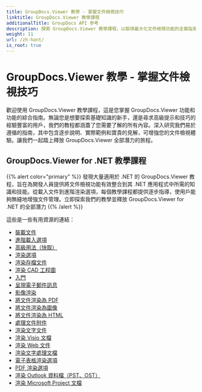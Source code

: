 ```yaml
---
title: GroupDocs.Viewer 教學 - 掌握文件檢視技巧
linktitle: GroupDocs.Viewer 教學課程
additionalTitle: GroupDocs API 參考
description: 探索 GroupDocs.Viewer 教學課程，以取得最大化文件檢視功能的全面指導。今天就釋放它的全部潛能！
weight: 11
url: /zh-hant/
is_root: true
---
```


# GroupDocs.Viewer 教學 - 掌握文件檢視技巧


歡迎使用 GroupDocs.Viewer 教學課程，這是您掌握 GroupDocs.Viewer 功能和功能的綜合指南。無論您是想要探索基礎知識的新手，還是尋求高級提示和技巧的經驗豐富的用戶，我們的教程都涵蓋了您需要了解的所有內容。深入研究我們易於遵循的指南，其中包含逐步說明、實際範例和寶貴的見解，可增強您的文件檢視體驗。讓我們一起踏上釋放 GroupDocs.Viewer 全部潛力的旅程。

## GroupDocs.Viewer for .NET 教學課程
{{% alert color="primary" %}}
發現大量適用於 .NET 的 GroupDocs.Viewer 教程，旨在為開發人員提供將文件檢視功能有效整合到其 .NET 應用程式中所需的知識和技能。從載入文件到進階渲染選項，每個教學課程都提供逐步指導，使用戶能夠無縫地增強文件管理。立即探索我們的教學並釋放 GroupDocs.Viewer for .NET 的全部潛力
{{% /alert %}}

這些是一些有用資源的連結：
 
- [裝載文件](./net/loading-documents/)
- [進階載入選項](./net/advanced-loading/)
- [高級用法（快取）](./net/advanced-usage-caching/)
- [渲染選項](./net/rendering-options/)
- [渲染存檔文件](./net/rendering-archive-files/)
- [渲染 CAD 工程圖](./net/rendering-cad-drawings/)
- [入門](./net/getting-started/)
- [呈現電子郵件訊息](./net/rendering-email-messages/)
- [影像渲染](./net/image-rendering/)
- [將文件渲染為 PDF](./net/rendering-documents-pdf/)
- [將文件渲染為圖像](./net/rendering-documents-images/)
- [將文件渲染為 HTML](./net/rendering-documents-html/)
- [處理文件附件](./net/processing-document-attachments/)
- [渲染文字文件](./net/rendering-text-files/)
- [渲染 Visio 文檔](./net/rendering-visio-documents/)
- [渲染 Web 文件](./net/rendering-web-documents/)
- [渲染文字處理文檔](./net/rendering-word-processing-documents/)
- [電子表格渲染選項](./net/spreadsheet-rendering-options/)
- [PDF 渲染選項](./net/pdf-rendering-options/)
- [渲染 Outlook 資料檔（PST、OST）](./net/rendering-outlook-data-files/)
- [渲染 Microsoft Project 文檔](./net/rendering-ms-project-documents/)
